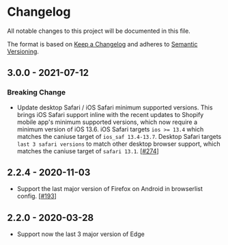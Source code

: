 # Changelog

All notable changes to this project will be documented in this file.

The format is based on [Keep a Changelog](http://keepachangelog.com/en/1.0.0/)
and adheres to [Semantic Versioning](http://semver.org/spec/v2.0.0.html).

<!-- ## Unreleased -->

## 3.0.0 - 2021-07-12

### Breaking Change

- Update desktop Safari / iOS Safari minimum supported versions. This brings iOS Safari support inline with the recent updates to Shopify mobile app's minimum supported versions, which now require a minimum version of iOS 13.6. iOS Safari targets `ios >= 13.4` which matches the caniuse target of `ios_saf 13.4-13.7`. Desktop Safari targets `last 3 safari versions` to match other desktop browser support, which matches the caniuse target of `safari 13.1`. [[#274](https://github.com/Shopify/web-configs/pull/274)]

## 2.2.4 - 2020-11-03

- Support the last major version of Firefox on Android in browserlist config. [[#193](https://github.com/Shopify/web-configs/pull/193)]

## 2.2.0 - 2020-03-28

- Support now the last 3 major version of Edge
